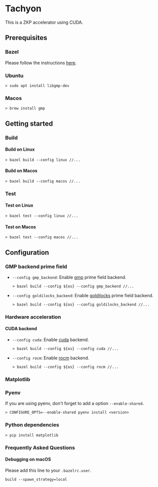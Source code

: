# Tachyon

This is a ZKP accelerator using CUDA.

## Prerequisites

### Bazel

Please follow the instructions [here](https://bazel.build/install).

### Ubuntu

```shell
> sudo apt install libgmp-dev
```

### Macos

```shell
> brew install gmp
```

## Getting started

### Build

#### Build on Linux

```shell
> bazel build --config linux //...
```

#### Build on Macos

```shell
> bazel build --config macos //...
```

### Test

#### Test on Linux

```shell
> bazel test --config linux //...
```

#### Test on Macos

```shell
> bazel test --config macos //...
```

## Configuration

### GMP backend prime field

- `--config gmp_backend`: Enable [gmp](https://gmplib.org/) prime field backend.

   ```shell
   > bazel build --config ${os} --config gmp_backend //...
   ```

- `--config goldilocks_backend`: Enable [goldilocks](https://github.com/0xPolygonHermez/goldilocks) prime field backend.

   ```shell
   > bazel build --config ${os} --config goldilocks_backend //...
   ```

### Hardware acceleration

#### CUDA backend

- `--config cuda`: Enable [cuda] backend.

   ```shell
   > bazel build --config ${os} --config cuda //...
   ```

- `--config rocm`: Enable [rocm] backend.

   ```shell
   > bazel build --config ${os} --config rocm //...
   ```

[cuda]: https://developer.nvidia.com/cuda-toolkit
[rocm]: https://www.amd.com/en/graphics/servers-solutions-rocm

### Matplotlib

### Pyenv

If you are using pyenv, don't forget to add a option `--enable-shared`.

```shell
> CONFIGURE_OPTS=--enable-shared pyenv install <version>
```

### Python dependencies

```shell
> pip install matplotlib
```

### Frequently Asked Questions

#### Debugging on macOS

Please add this line to your `.bazelrc.user`.

```
build --spawn_strategy=local
```
